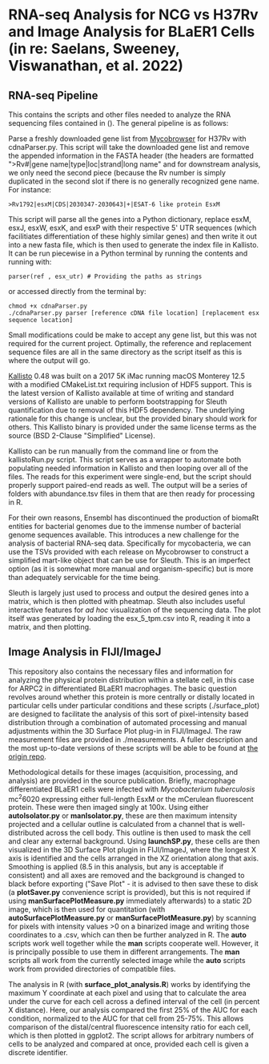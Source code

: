 # RNA-seq Analysis for NCG vs H37Rv and Image Analysis for BLaER1 Cells (in re: Saelans, Sweeney, Viswanathan, et al. 2022)

## RNA-seq Pipeline

This contains the scripts and other files needed to analyze the RNA sequencing files contained in (). The general pipeline is as follows:

Parse a freshly downloaded gene list from [Mycobrowser](https://mycobrowser.epfl.ch/releases) for H37Rv with cdnaParser.py. This script will take the downloaded gene list and remove the appended information in the FASTA header (the headers are formatted ">Rv#|gene name|type|loc|strand|long name" and for downstream analysis, we only need the second piece (because the Rv number is simply duplicated in the second slot if there is no generally recognized gene name. For instance:

```
>Rv1792|esxM|CDS|2030347-2030643|+|ESAT-6 like protein EsxM
```

This script will parse all the genes into a Python dictionary, replace esxM, esxJ, esxW, esxK, and esxP with their respective 5' UTR sequences (which facilitiates differentiation of these highly similar genes) and then write it out into a new fasta file, which is then used to generate the index file in Kallisto. It can be run piecewise in a Python terminal by running the contents and running with:

```
parser(ref , esx_utr) # Providing the paths as strings
```

or accessed directly from the terminal by:

```
chmod +x cdnaParser.py
./cdnaParser.py parser [reference cDNA file location] [replacement esx sequence location]
```

Small modifications could be make to accept any gene list, but this was not required for the current project. Optimally, the reference and replacement sequence files are all in the same directory as the script itself as this is where the output will go.

[Kallisto](https://github.com/pachterlab/kallisto) 0.48 was built on a 2017 5K iMac running macOS Monterey 12.5 with a modified CMakeList.txt requiring inclusion of HDF5 support. This is the latest version of Kallisto available at time of writing and standard versions of Kallisto are unable to perform bootstrapping for Sleuth quantification due to removal of this HDF5 dependency. The underlying rationale for this change is unclear, but the provided binary should work for others. This Kallisto binary is provided under the same license terms as the source (BSD 2-Clause "Simplified" License).

Kallisto can be run manually from the command line or from the kallistoRun.py script. This script serves as a wrapper to automate both populating needed information in Kallisto and then looping over all of the files. The reads for this experiment were single-end, but the script should properly support paired-end reads as well. The output will be a series of folders with abundance.tsv files in them that are then ready for processing in R.

For their own reasons, Ensembl has discontinued the production of biomaRt entities for bacterial genomes due to the immense number of bacterial genome sequences available. This introduces a new challenge for the analysis of bacterial RNA-seq data. Specifically for mycobacteria, we can use the TSVs provided with each release on Mycobrowser to construct a simplified mart-like object that can be use for Sleuth. This is an imperfect option (as it is somewhat more manual and organism-specific) but is more than adequately servicable for the time being.

Sleuth is largely just used to process and output the desired genes into a matrix, which is then plotted with pheatmap. Sleuth also includes useful interactive features for *ad hoc* visualization of the sequencing data. The plot itself was generated by loading the esx_5_tpm.csv into R, reading it into a matrix, and then plotting.

## Image Analysis in FIJI/ImageJ

This repository also contains the necessary files and information for analyzing the physical protein distribution within a stellate cell, in this case for ARPC2 in differentiated BLaER1 macrophages. The basic question revolves around whether this protein is more centrally or distally located in particular cells under particular conditions and these scripts (./surface_plot) are designed to facilitate the analysis of this sort of pixel-intensity based distribution through a combination of automated processing and manual adjustments within the 3D Surface Plot plug-in in FIJI/ImageJ. The raw measurement files are provided in ./measurements. A fuller description and the most up-to-date versions of these scripts will be able to be found at [the origin repo](https://github.com/jaredbrewer/image-analysis).

Methodological details for these images (acquisition, processing, and analysis) are provided in the source publication. Briefly, macrophage differentiated BLaER1 cells were infected with *Mycobacterium tuberculosis* mc<sup>2</sup>6020 expressing either full-length EsxM or the mCerulean fluorescent protein. These were then imaged singly at 100x. Using either __autoIsolator.py__ or __manIsolator.py__, these are then maximum intensity projected and a cellular outline is calculated from a channel that is well-distributed across the cell body. This outline is then used to mask the cell and clear any external background. Using __launchSP.py__, these cells are then visualized in the 3D Surface Plot plugin in FIJI/ImageJ, where the longest X axis is identified and the cells arranged in the XZ orientation along that axis. Smoothing is applied (8.5 in this analysis, but any is acceptable if consistent) and all axes are removed and the background is changed to black before exporting ("Save Plot" - it is advised to then save these to disk (a __plotSaver.py__ convenience script is provided), but this is not required if using __manSurfacePlotMeasure.py__ immediately afterwards) to a static 2D image, which is then used for quantitation (with __autoSurfacePlotMeasure.py__ or __manSurfacePlotMeasure.py__) by scanning for pixels with intensity values >0 on a binarized image and writing those coordinates to a .csv, which can then be further analyzed in R. The __auto__ scripts work well together while the __man__ scripts cooperate well. However, it is principally possible to use them in different arrangements. The __man__ scripts all work from the currently selected image while the __auto__ scripts work from provided directories of compatible files.

The analysis in R (with __surface_plot_analysis.R__) works by identifying the maximum Y coordinate at each pixel and using that to calculate the area under the curve for each cell across a defined interval of the cell (in percent X distance). Here, our analysis compared the first 25% of the AUC for each condition, normalized to the AUC for that cell from 25-75%. This allows comparison of the distal/central fluorescence intensity ratio for each cell, which is then plotted in ggplot2. The script allows for arbitrary numbers of cells to be analyzed and compared at once, provided each cell is given a discrete identifier.
